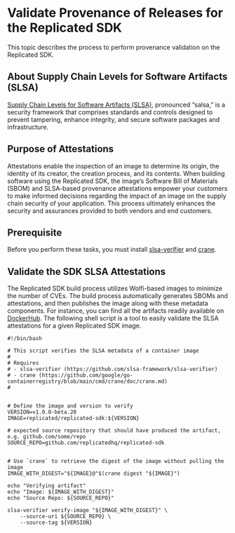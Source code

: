 # Validate Provenance of Releases for the Replicated SDK

This topic describes the process to perform provenance validation on the Replicated SDK.

## About Supply Chain Levels for Software Artifacts (SLSA)

[Supply Chain Levels for Software Artifacts (SLSA)](https://slsa.dev/), pronounced “salsa,” is a security framework that comprises standards and controls designed to prevent tampering, enhance integrity, and secure software packages and infrastructure.


## Purpose of Attestations
Attestations enable the inspection of an image to determine its origin, the identity of its creator, the creation process, and its contents. When building software using the Replicated SDK, the image’s Software Bill of Materials (SBOM) and SLSA-based provenance attestations empower your customers to make informed decisions regarding the impact of an image on the supply chain security of your application. This process ultimately enhances the security and assurances provided to both vendors and end customers.

## Prerequisite
Before you perform these tasks, you must install [slsa-verifier](https://github.com/slsa-framework/slsa-verifier) and [crane](https://github.com/google/go-containerregistry/blob/main/cmd/crane/doc/crane.md).

## Validate the SDK SLSA Attestations

The Replicated SDK build process utilizes Wolfi-based images to minimize the number of CVEs. The build process automatically generates SBOMs and attestations, and then publishes the image along with these metadata components. For instance, you can find all the artifacts readily available on [DockerHub](https://hub.docker.com/r/replicated/replicated-sdk/tags). The following shell script is a tool to easily validate the SLSA attestations for a given Replicated SDK image.

```
#!/bin/bash

# This script verifies the SLSA metadata of a container image
#
# Requires
# - slsa-verifier (https://github.com/slsa-framework/slsa-verifier)
# - crane (https://github.com/google/go-containerregistry/blob/main/cmd/crane/doc/crane.md)
#


# Define the image and version to verify
VERSION=v1.0.0-beta.20
IMAGE=replicated/replicated-sdk:${VERSION}

# expected source repository that should have produced the artifact, e.g. github.com/some/repo
SOURCE_REPO=github.com/replicatedhq/replicated-sdk


# Use `crane` to retrieve the digest of the image without pulling the image
IMAGE_WITH_DIGEST="${IMAGE}@"$(crane digest "${IMAGE}")

echo "Verifying artifact"
echo "Image: ${IMAGE_WITH_DIGEST}"
echo "Source Repo: ${SOURCE_REPO}"

slsa-verifier verify-image "${IMAGE_WITH_DIGEST}" \
    --source-uri ${SOURCE_REPO} \
    --source-tag ${VERSION} 

```
